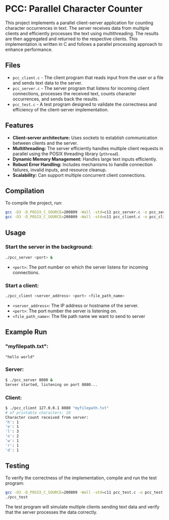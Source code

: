 # PCC: Parallel Character Counter
This project implements a parallel client-server application for counting character occurrences in text. The server receives data from multiple clients and efficiently processes the text using multithreading. The results are then aggregated and returned to the respective clients. This implementation is written in C and follows a parallel processing approach to enhance performance.

## Files
- `pcc_client.c` - The client program that reads input from the user or a file and sends text data to the server.
- `pcc_server.c` - The server program that listens for incoming client connections, processes the received text, counts character occurrences, and sends back the results.
- `pcc_test.c` - A test program designed to validate the correctness and efficiency of the client-server implementation.

## Features
- **Client-server architecture:** Uses sockets to establish communication between clients and the server.
- **Multithreading:** The server efficiently handles multiple client requests in parallel using the POSIX threading library (`pthread`).
- **Dynamic Memory Management:** Handles large text inputs efficiently.
- **Robust Error Handling:** Includes mechanisms to handle connection failures, invalid inputs, and resource cleanup.
- **Scalability:** Can support multiple concurrent client connections.

## Compilation
To compile the project, run:
```sh
gcc -O3 -D_POSIX_C_SOURCE=200809 -Wall -std=c11 pcc_server.c -o pcc_server
gcc -O3 -D_POSIX_C_SOURCE=200809 -Wall -std=c11 pcc_client.c -o pcc_client
```

## Usage
### Start the server in the background:
```sh
./pcc_server <port> &
```
- `<port>`: The port number on which the server listens for incoming connections.

### Start a client:
```sh
./pcc_client <server_address> <port> <file_path_name>
```
- `<server_address>`: The IP address or hostname of the server.
- `<port>`: The port number the server is listening on.
- `<file_path_name>`: The file path name we want to send to server

## Example Run
### "myfilepath.txt":
```
"hello world"
```

### Server:
```sh
$ ./pcc_server 8080 &
Server started, listening on port 8080...
```

### Client:
```sh
$ ./pcc_client 127.0.0.1 8080 "myfilepath.txt"
# of printable characters: 10
Character count received from server:
'h': 1
'e': 1
'l': 3
'o': 2
'w': 1
'r': 1
'd': 1
```

## Testing
To verify the correctness of the implementation, compile and run the test program:
```sh
gcc -O3 -D_POSIX_C_SOURCE=200809 -Wall -std=c11 pcc_test.c -o pcc_test
./pcc_test
```
The test program will simulate multiple clients sending text data and verify that the server processes the data correctly.

